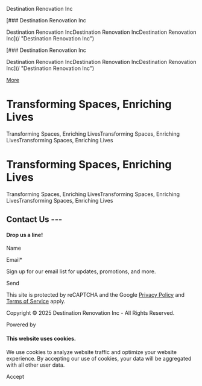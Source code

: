 Destination Renovation Inc



[### Destination Renovation Inc

Destination Renovation IncDestination Renovation IncDestination Renovation Inc](/ "Destination Renovation Inc")

[### Destination Renovation Inc

Destination Renovation IncDestination Renovation IncDestination Renovation Inc](/ "Destination Renovation Inc")

[More](#)

Transforming Spaces, Enriching Lives
====================================

Transforming Spaces, Enriching LivesTransforming Spaces, Enriching LivesTransforming Spaces, Enriching Lives

Transforming Spaces, Enriching Lives
====================================

Transforming Spaces, Enriching LivesTransforming Spaces, Enriching LivesTransforming Spaces, Enriching Lives

Contact Us ---
--------------

#### Drop us a line!

Name

Email\*

Sign up for our email list for updates, promotions, and more.

Send

This site is protected by reCAPTCHA and the Google [Privacy Policy](https://policies.google.com/privacy) and [Terms of Service](https://policies.google.com/terms) apply.

Copyright © 2025 Destination Renovation Inc - All Rights Reserved.

Powered by

#### This website uses cookies.

We use cookies to analyze website traffic and optimize your website experience. By accepting our use of cookies, your data will be aggregated with all other user data.

Accept
